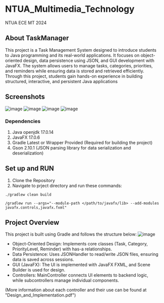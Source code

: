 # NTUA_Multimedia_Technology
NTUA ECE MT 2024

## About TaskManager
This project is a Task Management System designed to introduce students to Java programming and its real-world applications. It focuses on object-oriented design, data persistence using JSON, and GUI development with JavaFX. The system allows users to manage tasks, categories, priorities, and reminders while ensuring data is stored and retrieved efficiently. Through this project, students gain hands-on experience in building structured, interactive, and persistent Java applications

## Screenshots
![image](https://github.com/user-attachments/assets/4232135f-59bd-458c-99a3-aa5eb430ee6d)
![image](https://github.com/user-attachments/assets/9aec682c-b1fc-4700-897f-5b9a34ff32c0)
![image](https://github.com/user-attachments/assets/8ffa3c8e-ed9c-40fc-9730-48e9b9f2e4d9)
![image](https://github.com/user-attachments/assets/61432b10-086a-4bac-ae34-77f1bf39238e)

### Dependencies
1. Java openjdk 17.0.14
2. JavaFX 17.0.6
3. Gradle Latest or Wrapper Provided (Required for building the project)
4. Gson 2.10.1  (JSON parsing library for data serialization and deserialization)

## Set up and RUN
1. Clone the Repository
2. Navigate to prject directory and run these commands:
```shell
./gradlew clean build
```
``` shell
/gradlew run --args="--module-path </path/to/javafx/lib> --add-modules javafx.controls,javafx.fxml"
```
## Project Overview
This project is built using Gradle and follows the structure below:
![image](https://github.com/user-attachments/assets/310d6fcb-39ca-481c-b679-5341901ed826)

- Object-Oriented Design: Implements core classes (Task, Category, PriorityLevel, Reminder) with has-a relationships.
- Data Persistence: Uses JSONHandler to read/write JSON files, ensuring data is saved across sessions.
- GUI (JavaFX): The UI is implemented with JavaFX FXML, and Scene Builder is used for design.
- Controllers: MainController connects UI elements to backend logic, while subcontrollers manage individual components.

(More information about each controller and their use can be found at "Design_and_Implementation.pdf")
